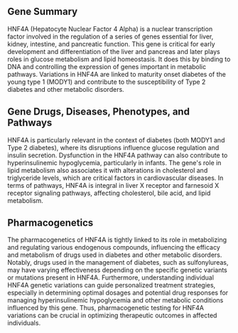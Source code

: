 ## Gene Summary
HNF4A (Hepatocyte Nuclear Factor 4 Alpha) is a nuclear transcription factor involved in the regulation of a series of genes essential for liver, kidney, intestine, and pancreatic function. This gene is critical for early development and differentiation of the liver and pancreas and later plays roles in glucose metabolism and lipid homeostasis. It does this by binding to DNA and controlling the expression of genes important in metabolic pathways. Variations in HNF4A are linked to maturity onset diabetes of the young type 1 (MODY1) and contribute to the susceptibility of Type 2 diabetes and other metabolic disorders.

## Gene Drugs, Diseases, Phenotypes, and Pathways
HNF4A is particularly relevant in the context of diabetes (both MODY1 and Type 2 diabetes), where its disruptions influence glucose regulation and insulin secretion. Dysfunction in the HNF4A pathway can also contribute to hyperinsulinemic hypoglycemia, particularly in infants. The gene's role in lipid metabolism also associates it with alterations in cholesterol and triglyceride levels, which are critical factors in cardiovascular diseases. In terms of pathways, HNF4A is integral in liver X receptor and farnesoid X receptor signaling pathways, affecting cholesterol, bile acid, and lipid metabolism.

## Pharmacogenetics
The pharmacogenetics of HNF4A is tightly linked to its role in metabolizing and regulating various endogenous compounds, influencing the efficacy and metabolism of drugs used in diabetes and other metabolic disorders. Notably, drugs used in the management of diabetes, such as sulfonylureas, may have varying effectiveness depending on the specific genetic variants or mutations present in HNF4A. Furthermore, understanding individual HNF4A genetic variations can guide personalized treatment strategies, especially in determining optimal dosages and potential drug responses for managing hyperinsulinemic hypoglycemia and other metabolic conditions influenced by this gene. Thus, pharmacogenetic testing for HNF4A variations can be crucial in optimizing therapeutic outcomes in affected individuals.